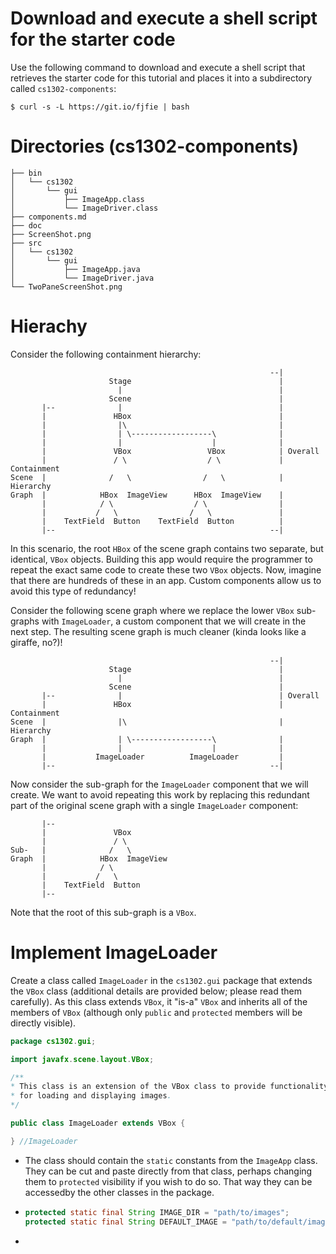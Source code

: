 # Download and execute a shell script for the starter code

Use the following command to download and execute a shell script that retrieves 
   the starter code for this tutorial and places it into a subdirectory 
   called `cs1302-components`:

   ```
   $ curl -s -L https://git.io/fjfie | bash
   ```
# Directories (cs1302-components)
   ```
├── bin
│   └── cs1302
│       └── gui
│           ├── ImageApp.class
│           └── ImageDriver.class
├── components.md
├── doc
├── ScreenShot.png
├── src
│   └── cs1302
│       └── gui
│           ├── ImageApp.java
│           └── ImageDriver.java
└── TwoPaneScreenShot.png
   ```
# Hierachy
 Consider the following containment hierarchy:
   
   ```
                                                             --|
                         Stage                                 |
                           |                                   |
                         Scene                                 |
          |--              |                                   |
          |               HBox                                 |
          |                |\                                  |
          |                | \------------------\              |
          |                |                    |              |
          |               VBox                 VBox            | Overall
          |               / \                  / \             | Containment
   Scene  |              /   \                /   \            | Hierarchy
   Graph  |            HBox  ImageView      HBox  ImageView    |
          |            / \                  / \                |
          |           /   \                /   \               |
          |    TextField  Button    TextField  Button          |
          |--                                                --|
   ```
In this scenario, the root `HBox` of the scene graph contains two
separate, but identical, `VBox` objects. Building this app would
require the programmer to repeat the exact same code to create
these two `VBox` objects. Now, imagine that there are hundreds
of these in an app. Custom components allow us to avoid this type
of redundancy!

Consider the following scene graph where we replace the lower `VBox` 
sub-graphs with `ImageLoader`, a custom component that we will create 
in the next step. The resulting scene graph is much cleaner (kinda looks
like a giraffe, no?)!

   ```
                                                             --|
                         Stage                                 |
                           |                                   |
                         Scene                                 |
          |--              |                                   | Overall
          |               HBox                                 | Containment
   Scene  |                |\                                  | Hierarchy
   Graph  |                | \------------------\              |
          |                |                    |              |
          |           ImageLoader          ImageLoader         |
          |--                                                --|
   ```
Now consider the sub-graph for the `ImageLoader` component that we
will create. We want to avoid repeating this work by replacing this redundant
part of the original scene graph with a single `ImageLoader` component:

   ```
          |--
          |               VBox
          |               / \
   Sub-   |              /   \
   Graph  |            HBox  ImageView
          |            / \
          |           /   \
          |    TextField  Button
          |--
   ```
   
   Note that the root of this sub-graph is a `VBox`.

# Implement ImageLoader
Create a class called `ImageLoader` in the `cs1302.gui` package
that extends the `VBox` class (additional details are provided
below; please read them carefully). As this class extends `VBox`,
it "is-a" `VBox` and inherits all of the members of `VBox`
(although only `public` and `protected` members will be directly
visible).

   ```java
package cs1302.gui;

import javafx.scene.layout.VBox;

/**
 * This class is an extension of the VBox class to provide functionality
 * for loading and displaying images.
 */

public class ImageLoader extends VBox {

} //ImageLoader

   ```
* The class should contain the `static` constants from the `ImageApp` class. They can be cut and paste directly from that class, perhaps changing them to `protected` visibility if you wish to do so. That way they can be accessedby the other classes in the package.
* 
  ```java
  protected static final String IMAGE_DIR = "path/to/images";
  protected static final String DEFAULT_IMAGE = "path/to/default/image.png";
  
  ```
* 
